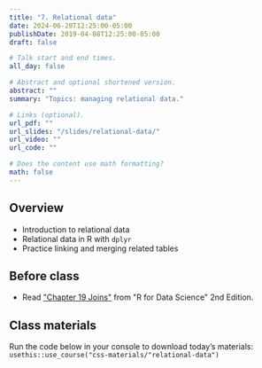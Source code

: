 ```yaml
---
title: "7. Relational data"
date: 2024-06-20T12:25:00-05:00
publishDate: 2019-04-08T12:25:00-05:00
draft: false

# Talk start and end times.
all_day: false

# Abstract and optional shortened version.
abstract: ""
summary: "Topics: managing relational data."

# Links (optional).
url_pdf: ""
url_slides: "/slides/relational-data/"
url_video: ""
url_code: ""

# Does the content use math formatting?
math: false
---
```




## Overview

* Introduction to relational data
* Relational data in R with `dplyr`
* Practice linking and merging related tables


## Before class

* Read ["Chapter 19 Joins"](https://r4ds.hadley.nz/joins) from "R for Data Science" 2nd Edition. 

<!--
Add one topic more here, maybe databases which is a chapter of 2nd edition of book and there is dplyr extension of it https://r4ds.hadley.nz/databases
For me see also 1ed for intro https://r4ds.had.co.nz/relational-data.html
-->

## Class materials

Run the code below in your console to download today’s materials: `usethis::use_course("css-materials/"relational-data")`
